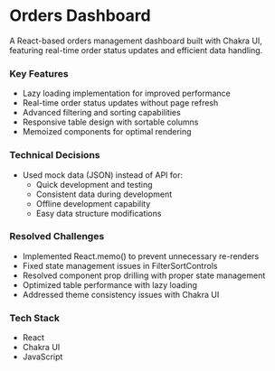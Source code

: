 # Orders Dashboard

A React-based orders management dashboard built with Chakra UI, featuring real-time order status updates and efficient data handling.

### Key Features
- Lazy loading implementation for improved performance
- Real-time order status updates without page refresh
- Advanced filtering and sorting capabilities
- Responsive table design with sortable columns
- Memoized components for optimal rendering

### Technical Decisions
- Used mock data (JSON) instead of API for:
  - Quick development and testing
  - Consistent data during development
  - Offline development capability
  - Easy data structure modifications

### Resolved Challenges
- Implemented React.memo() to prevent unnecessary re-renders
- Fixed state management issues in FilterSortControls
- Resolved component prop drilling with proper state management
- Optimized table performance with lazy loading
- Addressed theme consistency issues with Chakra UI

### Tech Stack
- React
- Chakra UI
- JavaScript